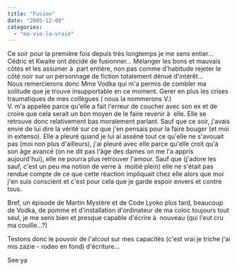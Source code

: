```yaml
---
title: "Fusion"
date: "2005-12-09"
categories: 
  - "ma-vie-la-vraie"
---
```


  
Ce soir pour la première fois depuis très longtemps je me sens entier... Cédric et Kwaite ont décidé de fusionner... Mélanger les bons et mauvais côtés et les assumer à  part entière, non pas comme d'habitude rejeter le côté noir sur un personnage de fiction totalement dénué d'intérêt...  
Nous remercierons donc Mme Vodka qui m'a permis de combler ma solitude que je trouve insupportable en ce moment. Gerer en plus les crises traumatiques de mes collègues ( nous la nommerons V.)  
V. m'a appelée parce qu'elle a fait l'erreur de coucher avec son ex et de croire que cela serait un bon moyen de le faire revenir à  elle. Elle se retrouve donc relativement bas moralement parlant. Sauf que ce soir, j'avais envie de lui dire la vérité sur ce que j'en pensais pour la faire bouger (et moi in extenso). Elle a pleuré quand je lui ai asséné tout ce qu'elle ne s'avouait pas (moi non plus d'ailleurs), j'ai pleuré avec elle parce qu'elle croit qu'à  son âge avancé (on ne dit pas l'âge des dames on me l'a appris aujourd'hui), elle ne pourra plus retrouver l'amour. Sauf que (j'adore les sauf, c'est un peu ma notion de verre à  moitié plein) elle ne s'était pas rendue compte de ce que cette réaction impliquait chez elle alors que moi j'en suis conscient et c'est pour cela que je garde espoir envers et contre tous.  
  
Bref, un épisode de Martin Mystère et de Code Lyoko plus tard, beaucoup de Vodka, de pomme et d'installation d'ordinateur de ma coloc toujours tout seul, je me sens bien et presque capable d'écrire à  nouveau (qui l'eut cru ma couille...?)  
  
Testons donc le pouvoir de l'alcool sur mes capacités (c'est vrai je triche j'ai mis zazie - rodeo en fond) d'écriture...  
  
See ya
